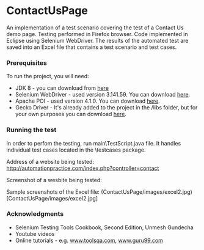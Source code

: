 # ContactUsPage
An implementation of a test scenario covering the test of a Contact Us demo page. Testing performed in Firefox browser. Code implemented in Eclipse using Selenium WebDriver. The results of the automated test are saved into an Excel file that contains a test scenario and test cases.

### Prerequisites
To run the project, you will need:
* JDK 8 - you can download from [here](https://www.oracle.com/technetwork/java/javase/downloads/jdk8-downloads-2133151.html)
* Selenium WebDriver - used version 3.141.59.
You can download [here](https://www.seleniumhq.org/download/).
* Apache POI - used version 4.1.0.
You can download [here](https://poi.apache.org/download.html#POI-4.1.0).
* Gecko Driver - 
It's already added to the project in the /libs folder, but for your own purposes you can download [here](https://github.com/mozilla/geckodriver/releases).

### Running the test

In order to perfom the testing, run main\TestScript.java file. It handles individual test cases located in the \testcases package.

Address of a website being tested:
http://automationpractice.com/index.php?controller=contact

Screenshot of a wesbite being tested:


Sample screenshots of the Excel file:
(ContactUsPage/images/excel2.jpg)
[ContactUsPage/images/excel2.jpg]

### Acknowledgments
* Selenium Testing Tools Cookbook, Second Edition, Unmesh Gundecha
* Youtube videos
* Online tutorials - e.g. www.toolsqa.com, www.guru99.com
